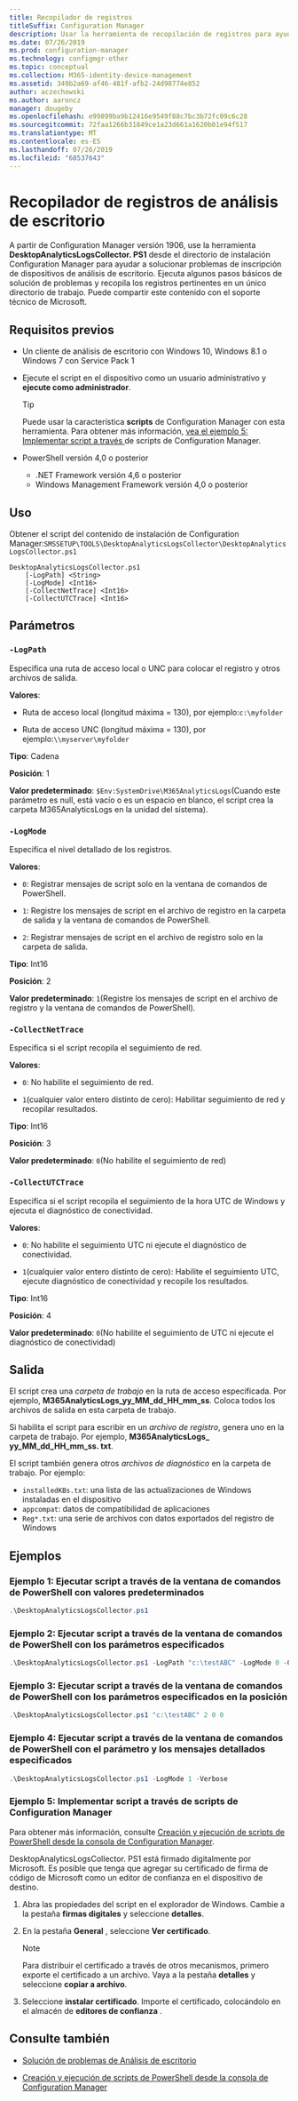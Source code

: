 ```yaml
---
title: Recopilador de registros
titleSuffix: Configuration Manager
description: Usar la herramienta de recopilación de registros para ayudar a solucionar problemas de análisis de escritorio
ms.date: 07/26/2019
ms.prod: configuration-manager
ms.technology: configmgr-other
ms.topic: conceptual
ms.collection: M365-identity-device-management
ms.assetid: 349b2a69-af46-481f-afb2-24d98774e852
author: aczechowski
ms.author: aaroncz
manager: dougeby
ms.openlocfilehash: e99899ba9b12416e9549f88c7bc3b72fc09c6c28
ms.sourcegitcommit: 72faa1266b31849ce1a23d661a1620b01e94f517
ms.translationtype: MT
ms.contentlocale: es-ES
ms.lasthandoff: 07/26/2019
ms.locfileid: "68537643"
---
```

# <a name="desktop-analytics-log-collector"></a>Recopilador de registros de análisis de escritorio

A partir de Configuration Manager versión 1906, use la herramienta **DesktopAnalyticsLogsCollector. PS1** desde el directorio de instalación Configuration Manager para ayudar a solucionar problemas de inscripción de dispositivos de análisis de escritorio. Ejecuta algunos pasos básicos de solución de problemas y recopila los registros pertinentes en un único directorio de trabajo. Puede compartir este contenido con el soporte técnico de Microsoft.


## <a name="prerequisites"></a>Requisitos previos

- Un cliente de análisis de escritorio con Windows 10, Windows 8.1 o Windows 7 con Service Pack 1

- Ejecute el script en el dispositivo como un usuario administrativo y **ejecute como administrador**.

    > [!Tip]
    > Puede usar la característica **scripts** de Configuration Manager con esta herramienta. Para obtener más información, [vea el ejemplo 5: Implementar script a través ](#bkmk_ex5)de scripts de Configuration Manager.

- PowerShell versión 4,0 o posterior
    - .NET Framework versión 4,6 o posterior
    - Windows Management Framework versión 4,0 o posterior

## <a name="usage"></a>Uso

Obtener el script del contenido de instalación de Configuration Manager:`SMSSETUP\TOOLS\DesktopAnalyticsLogsCollector\DesktopAnalyticsLogsCollector.ps1`

```
DesktopAnalyticsLogsCollector.ps1
    [-LogPath] <String>
    [-LogMode] <Int16>
    [-CollectNetTrace] <Int16>
    [-CollectUTCTrace] <Int16>
```

## <a name="parameters"></a>Parámetros

### `-LogPath`

Especifica una ruta de acceso local o UNC para colocar el registro y otros archivos de salida.

**Valores**:

- Ruta de acceso local (longitud máxima = 130), por ejemplo:`c:\myfolder`

- Ruta de acceso UNC (longitud máxima = 130), por ejemplo:`\\myserver\myfolder`

**Tipo**: Cadena

**Posición**: 1

**Valor predeterminado**: `$Env:SystemDrive\M365AnalyticsLogs`(Cuando este parámetro es null, está vacío o es un espacio en blanco, el script crea la carpeta M365AnalyticsLogs en la unidad del sistema).

### `-LogMode`

Especifica el nivel detallado de los registros.

**Valores**:

- `0`: Registrar mensajes de script solo en la ventana de comandos de PowerShell.

- `1`: Registre los mensajes de script en el archivo de registro en la carpeta de salida y la ventana de comandos de PowerShell.

- `2`: Registrar mensajes de script en el archivo de registro solo en la carpeta de salida.

**Tipo**: Int16

**Posición**: 2

**Valor predeterminado**: `1`(Registre los mensajes de script en el archivo de registro y la ventana de comandos de PowerShell).

### `-CollectNetTrace`

Especifica si el script recopila el seguimiento de red.

**Valores**:

- `0`: No habilite el seguimiento de red.

- `1`(cualquier valor entero distinto de cero): Habilitar seguimiento de red y recopilar resultados.

**Tipo**: Int16

**Posición**: 3

**Valor predeterminado**: `0`(No habilite el seguimiento de red)

### `-CollectUTCTrace`

Especifica si el script recopila el seguimiento de la hora UTC de Windows y ejecuta el diagnóstico de conectividad.

**Valores**:

- `0`: No habilite el seguimiento UTC ni ejecute el diagnóstico de conectividad.

- `1`(cualquier valor entero distinto de cero): Habilite el seguimiento UTC, ejecute diagnóstico de conectividad y recopile los resultados.

**Tipo**: Int16

**Posición**: 4

**Valor predeterminado**: `0`(No habilite el seguimiento de UTC ni ejecute el diagnóstico de conectividad)


## <a name="output"></a>Salida

El script crea una *carpeta de trabajo* en la ruta de acceso especificada. Por ejemplo, **M365AnalyticsLogs_yy_MM_dd_HH_mm_ss**. Coloca todos los archivos de salida en esta carpeta de trabajo.

Si habilita el script para escribir en un *archivo de registro*, genera uno en la carpeta de trabajo. Por ejemplo, **M365AnalyticsLogs_ yy_MM_dd_HH_mm_ss. txt**.

El script también genera otros *archivos de diagnóstico* en la carpeta de trabajo. Por ejemplo:

- `installedKBs.txt`: una lista de las actualizaciones de Windows instaladas en el dispositivo
- `appcompat`: datos de compatibilidad de aplicaciones
- `Reg*.txt`: una serie de archivos con datos exportados del registro de Windows


## <a name="examples"></a>Ejemplos

### <a name="bkmk_ex1"></a>Ejemplo 1: Ejecutar script a través de la ventana de comandos de PowerShell con valores predeterminados

```PowerShell
.\DesktopAnalyticsLogsCollector.ps1
```

### <a name="bkmk_ex2"></a>Ejemplo 2: Ejecutar script a través de la ventana de comandos de PowerShell con los parámetros especificados

```PowerShell
.\DesktopAnalyticsLogsCollector.ps1 -LogPath "c:\testABC" -LogMode 0 -CollectNetTrace 0 -CollectUTCTrace 0
```

### <a name="bkmk_ex3"></a>Ejemplo 3: Ejecutar script a través de la ventana de comandos de PowerShell con los parámetros especificados en la posición

```PowerShell
.\DesktopAnalyticsLogsCollector.ps1 "c:\testABC" 2 0 0
```

### <a name="bkmk_ex4"></a>Ejemplo 4: Ejecutar script a través de la ventana de comandos de PowerShell con el parámetro y los mensajes detallados especificados

```PowerShell
.\DesktopAnalyticsLogsCollector.ps1 -LogMode 1 -Verbose
```

### <a name="bkmk_ex5"></a>Ejemplo 5: Implementar script a través  de scripts de Configuration Manager

Para obtener más información, consulte [Creación y ejecución de scripts de PowerShell desde la consola de Configuration Manager](/sccm/apps/deploy-use/create-deploy-scripts).

DesktopAnalyticsLogsCollector. PS1 está firmado digitalmente por Microsoft. Es posible que tenga que agregar su certificado de firma de código de Microsoft como un editor de confianza en el dispositivo de destino.

1. Abra las propiedades del script en el explorador de Windows. Cambie a la pestaña **firmas digitales** y seleccione **detalles**.

1. En la pestaña **General** , seleccione **Ver certificado**.

    > [!Note]
    > Para distribuir el certificado a través de otros mecanismos, primero exporte el certificado a un archivo. Vaya a la pestaña **detalles** y seleccione **copiar a archivo**.

1. Seleccione **instalar certificado**. Importe el certificado, colocándolo en el almacén de **editores de confianza** .


## <a name="see-also"></a>Consulte también

- [Solución de problemas de Análisis de escritorio](/sccm/desktop-analytics/troubleshooting)

- [Creación y ejecución de scripts de PowerShell desde la consola de Configuration Manager](/sccm/apps/deploy-use/create-deploy-scripts)
